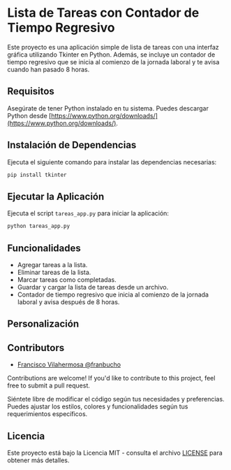 # Lista de Tareas con Contador de Tiempo Regresivo

Este proyecto es una aplicación simple de lista de tareas con una interfaz gráfica utilizando Tkinter en Python. Además, se incluye un contador de tiempo regresivo que se inicia al comienzo de la jornada laboral y te avisa cuando han pasado 8 horas.

## Requisitos

Asegúrate de tener Python instalado en tu sistema. Puedes descargar Python desde [https://www.python.org/downloads/](https://www.python.org/downloads/).

## Instalación de Dependencias

Ejecuta el siguiente comando para instalar las dependencias necesarias:

```bash
pip install tkinter
```

## Ejecutar la Aplicación

Ejecuta el script `tareas_app.py` para iniciar la aplicación:

```bash
python tareas_app.py
```

## Funcionalidades

- Agregar tareas a la lista.
- Eliminar tareas de la lista.
- Marcar tareas como completadas.
- Guardar y cargar la lista de tareas desde un archivo.
- Contador de tiempo regresivo que inicia al comienzo de la jornada laboral y avisa después de 8 horas.

## Personalización

## Contributors

- [ Francisco Vilahermosa @franbucho ](https://github.com/Franbucho)

Contributions are welcome! If you'd like to contribute to this project, feel free to submit a pull request.



Siéntete libre de modificar el código según tus necesidades y preferencias. Puedes ajustar los estilos, colores y funcionalidades según tus requerimientos específicos.

## Licencia

Este proyecto está bajo la Licencia MIT - consulta el archivo [LICENSE](LICENSE) para obtener más detalles.
```
